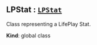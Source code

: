 <a name="LPStat"></a>

## LPStat : [<code>LPStat</code>](#LPStat)
Class representing a LifePlay Stat.

**Kind**: global class  
